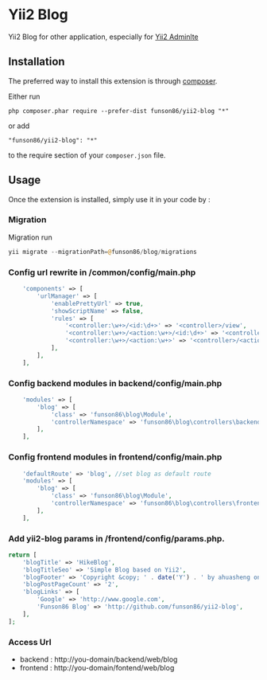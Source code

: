 Yii2 Blog
=========
Yii2 Blog for other application, especially for [Yii2 Adminlte](https://github.com/funson86/yii2-adminlte)

Installation
------------

The preferred way to install this extension is through [composer](http://getcomposer.org/download/).

Either run

```
php composer.phar require --prefer-dist funson86/yii2-blog "*"
```

or add

```
"funson86/yii2-blog": "*"
```

to the require section of your `composer.json` file.


Usage
-----

Once the extension is installed, simply use it in your code by  :

### Migration

Migration run

```php
yii migrate --migrationPath=@funson86/blog/migrations
```

### Config url rewrite in /common/config/main.php
```php
    'components' => [
        'urlManager' => [
            'enablePrettyUrl' => true,
            'showScriptName' => false,
            'rules' => [
                '<controller:\w+>/<id:\d+>' => '<controller>/view',
                '<controller:\w+>/<action:\w+>/<id:\d+>' => '<controller>/<action>',
                '<controller:\w+>/<action:\w+>' => '<controller>/<action>',
            ],
        ],
    ],
```

### Config backend modules in backend/config/main.php

```php
    'modules' => [
        'blog' => [
            'class' => 'funson86\blog\Module',
            'controllerNamespace' => 'funson86\blog\controllers\backend'
        ],
    ],
```

### Config frontend modules in frontend/config/main.php

```php
    'defaultRoute' => 'blog', //set blog as default route
    'modules' => [
        'blog' => [
            'class' => 'funson86\blog\Module',
            'controllerNamespace' => 'funson86\blog\controllers\frontend'
        ],
    ],
```

### Add yii2-blog params in /frontend/config/params.php.
```php
return [
    'blogTitle' => 'HikeBlog',
    'blogTitleSeo' => 'Simple Blog based on Yii2',
    'blogFooter' => 'Copyright &copy; ' . date('Y') . ' by ahuasheng on Yii2. All Rights Reserved.',
    'blogPostPageCount' => '2',
    'blogLinks' => [
        'Google' => 'http://www.google.com',
        'Funson86 Blog' => 'http://github.com/funson86/yii2-blog',
    ],
];
```

### Access Url
- backend : http://you-domain/backend/web/blog
- frontend : http://you-domain/fontend/web/blog